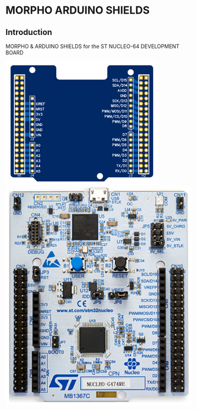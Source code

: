# MORPHO ARDUINO SHIELDS

## Introduction
MORPHO & ARDUINO SHIELDS for the ST NUCLEO-64 DEVELOPMENT BOARD

![image](mas.png) ![image](nucleo-64.png)